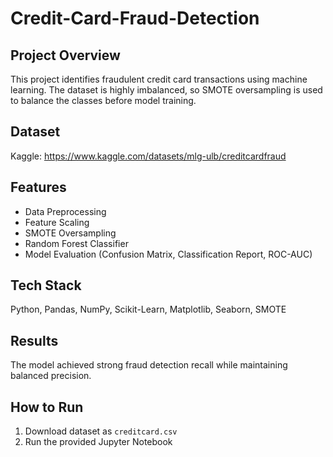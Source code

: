 # Credit-Card-Fraud-Detection


## Project Overview
This project identifies fraudulent credit card transactions using machine learning. The dataset is highly imbalanced, so SMOTE oversampling is used to balance the classes before model training.

## Dataset
Kaggle: https://www.kaggle.com/datasets/mlg-ulb/creditcardfraud

## Features
- Data Preprocessing
- Feature Scaling
- SMOTE Oversampling
- Random Forest Classifier
- Model Evaluation (Confusion Matrix, Classification Report, ROC-AUC)

## Tech Stack
Python, Pandas, NumPy, Scikit-Learn, Matplotlib, Seaborn, SMOTE

## Results
The model achieved strong fraud detection recall while maintaining balanced precision.

## How to Run
1. Download dataset as `creditcard.csv`
2. Run the provided Jupyter Notebook
